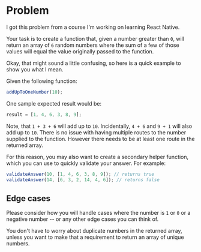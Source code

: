 # Problem

I got this problem from a course I'm working on learning React Native.

Your task is to create a function that, given a number greater than `0`, will return an array of `6` random numbers where the sum of a few of those values will equal the value originally passed to the function.

Okay, that might sound a little confusing, so here is a quick example to show you what I mean.

Given the following function:

```js
addUpToOneNumber(10);
```

One sample expected result would be:

```js
result = [1, 4, 6, 3, 8, 9];
```

Note, that `1 + 3 + 6` will add up to `10`. Incidentally, `4 + 6` and `9 + 1` will also add up to `10`. There is no issue with having multiple routes to the number supplied to the function. However there needs to be at least one route in the returned array.

For this reason, you may also want to create a secondary helper function, which you can use to quickly validate your answer. For example:

```js
validateAnswer(10, [1, 4, 6, 3, 8, 9]); // returns true
validateAnswer(14, [6, 3, 2, 14, 4, 6]); // returns false
```

## Edge cases

Please consider how you will handle cases where the number is `1` or `0` or a negative number -- or any other edge cases you can think of.

You don't have to worry about duplicate numbers in the returned array, unless you want to make that a requirement to return an array of unique numbers.
